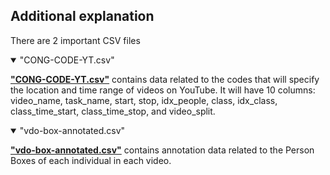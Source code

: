 ## Additional explanation
There are 2 important CSV files

<details open>
<summary>"CONG-CODE-YT.csv"</summary>

[**"CONG-CODE-YT.csv"**](https://github.com/Peckkie/CONG-dataset-24/blob/main/CONG-CODE-YT.csv) contains data related to the codes that will specify the location and time range of videos on YouTube.
It will have 10 columns: video_name, task_name, start, stop, idx_people, class, idx_class, class_time_start, class_time_stop, and video_split.


</details>

<details open>
<summary>"vdo-box-annotated.csv"</summary>

[**"vdo-box-annotated.csv"**](https://github.com/Peckkie/CONG-dataset-24/blob/main/vdo-box-annotated.csv)
contains annotation data related to the Person Boxes of each individual in each video.

</details>


